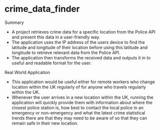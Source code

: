# crime_data_finder

Summary

- A project retrieves crime data for a specific location from the Police API and present this data in a user-friendly way.
- The application uses the IP address of the users device to find the latitude and longitude of their location before using this latitude and longitude to retrieve relevant data from the Police API.
- The application then transforms the received data and outputs it in to useful and readable format for the user.

Real World Application
- This application would be useful either for remote workers who change location within the UK regularly of for anyone who travels regularly within the UK.
- Whenever the user arrives in a new location within the UK, running the application will quickly provide them with information about where the closest police station is, how best to contact the local police in an emergency or non-emergency and what the latest crime statistical trends there are that they may need to be aware of so that they can remain safe in their new location.


